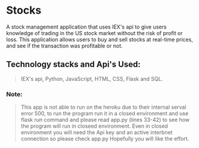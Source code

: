 # Stocks
A stock management application that uses IEX's api to give users knowledge of trading in the US stock market without the risk of profit or loss.
This application allows users to buy and sell stocks at real-time prices, and see if the transaction was profitable or not.

## Technology stacks and Api's Used:
> IEX's api, Python, JavaScript, HTML, CSS, Flask and SQL.

### Note: 
> This app is not able to run on the heroku due to their internal serval error 500, to run the program run it in a closed environment and use flask run command and please read app.py (lines 33-42) to see how the program will run in closeed environment.
> Even in closed environment you will need the Api key and an active interbnet connection so please check app.py
> Hopefully you will like the effort.
